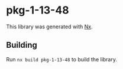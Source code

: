 # pkg-1-13-48

This library was generated with [Nx](https://nx.dev).

## Building

Run `nx build pkg-1-13-48` to build the library.
